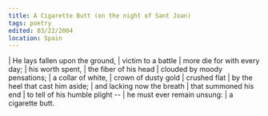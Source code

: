 ```yaml
---
title: A Cigarette Butt (on the night of Sant Joan)
tags: poetry
edited: 03/22/2004
location: Spain
---
```


| He lays fallen upon the ground,
| victim to a battle
| more die for with every day;
| his worth spent,
| the fiber of his head
| clouded by moody pensations;
| a collar of white,
| crown of dusty gold
| crushed flat
| by the heel that cast him aside;
| and lacking now the breath
| that summoned his end
| to tell of his humble plight --
| he must ever remain unsung:
| a cigarette butt.
